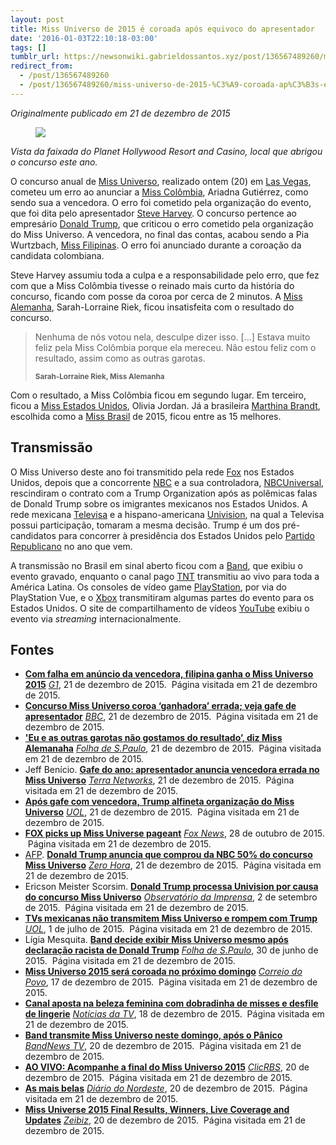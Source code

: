 ```yaml
---
layout: post
title: Miss Universo de 2015 é coroada após equivoco do apresentador
date: '2016-01-03T22:10:18-03:00'
tags: []
tumblr_url: https://newsonwiki.gabrieldossantos.xyz/post/136567489260/miss-universo-de-2015-%C3%A9-coroada-ap%C3%B3s-equivoco-do
redirect_from:
  - /post/136567489260
  - /post/136567489260/miss-universo-de-2015-%C3%A9-coroada-ap%C3%B3s-equivoco-do
---
```

_Originalmente publicado em 21 de dezembro de 2015_

<figure data-orig-width="3008" data-orig-height="2000" class="tmblr-full"><img src="https://64.media.tumblr.com/e3824e1235b8e6f8926916b0c34fe36b/tumblr_inline_o0erf9ypqC1qchs0q_540.jpg" data-orig-width="3008" data-orig-height="2000"></figure>

_Vista da faixada do Planet Hollywood Resort and Casino, local que abrigou o concurso este ano._

O concurso anual de [Miss Universo](https://pt.wikipedia.org/wiki/Miss_Universo "w:Miss Universo"), realizado ontem (20) em [Las Vegas](https://pt.wikipedia.org/wiki/Las_Vegas "w:Las Vegas"), cometeu um erro ao anunciar a [Miss Colômbia](https://pt.wikipedia.org/wiki/Miss_Col%C3%B4mbia "w:Miss Colômbia"), Ariadna Gutiérrez, como sendo sua a vencedora. O erro foi cometido pela organização do evento, que foi dita pelo apresentador [Steve Harvey](https://pt.wikipedia.org/wiki/Steve_Harvey "w:Steve Harvey"). O concurso pertence ao empresário [Donald Trump](https://pt.wikipedia.org/wiki/Donald_Trump "w:Donald Trump"), que criticou o erro cometido pela organização do Miss Universo. A vencedora, no final das contas, acabou sendo a Pia Wurtzbach, [Miss Filipinas](https://pt.wikipedia.org/wiki/Miss_Filipinas "w:Miss Filipinas"). O erro foi anunciado durante a coroação da candidata colombiana.

Steve Harvey assumiu toda a culpa e a responsabilidade pelo erro, que fez com que a Miss Colômbia tivesse o reinado mais curto da história do concurso, ficando com posse da coroa por cerca de 2 minutos. A [Miss Alemanha](https://pt.wikipedia.org/wiki/Miss_Alemanha "w:Miss Alemanha"), Sarah-Lorraine Riek, ficou insatisfeita com o resultado do concurso.

> Nenhuma de nós votou nela, desculpe dizer isso. […] Estava muito feliz pela Miss Colômbia porque ela mereceu. Não estou feliz com o resultado, assim como as outras garotas.
> 
> <small><b>Sarah-Lorraine Riek, Miss Alemanha</b></small>

Com o resultado, a Miss Colômbia ficou em segundo lugar. Em terceiro, ficou a [Miss Estados Unidos](https://pt.wikipedia.org/wiki/Miss_Estados_Unidos "w:Miss Estados Unidos"), Olivia Jordan. Já a brasileira [Marthina Brandt](https://pt.wikipedia.org/wiki/Marthina_Brandt "w:Marthina Brandt"), escolhida como a [Miss Brasil](https://pt.wikipedia.org/wiki/Miss_Brasil "w:Miss Brasil") de 2015, ficou entre as 15 melhores.

## Transmissão

O Miss Universo deste ano foi transmitido pela rede [Fox](https://pt.wikipedia.org/wiki/Fox_Broadcasting_Company "w:Fox Broadcasting Company") nos Estados Unidos, depois que a concorrente [NBC](https://pt.wikipedia.org/wiki/National_Broadcasting_Company "w:National Broadcasting Company") e a sua controladora, [NBCUniversal](https://pt.wikipedia.org/wiki/NBCUniversal "w:NBCUniversal"), rescindiram o contrato com a Trump Organization após as polêmicas falas de Donald Trump sobre os imigrantes mexicanos nos Estados Unidos. A rede mexicana [Televisa](https://pt.wikipedia.org/wiki/Televisa "w:Televisa") e a hispano-americana [Univision](https://pt.wikipedia.org/wiki/Univision "w:Univision"), na qual a Televisa possui participação, tomaram a mesma decisão. Trump é um dos pré-candidatos para concorrer à presidência dos Estados Unidos pelo [Partido Republicano](https://pt.wikipedia.org/wiki/Partido_Republicano_%28Estados_Unidos%29 "w:Partido Republicano (Estados Unidos)") no ano que vem.

A transmissão no Brasil em sinal aberto ficou com a [Band](https://pt.wikipedia.org/wiki/Rede_Bandeirantes "w:Rede Bandeirantes"), que exibiu o evento gravado, enquanto o canal pago [TNT](https://pt.wikipedia.org/wiki/Turner_Network_Television "w:Turner Network Television") transmitiu ao vivo para toda a América Latina. Os consoles de vídeo game [PlayStation](https://pt.wikipedia.org/wiki/PlayStation "w:PlayStation"), por via do PlayStation Vue, e o [Xbox](https://pt.wikipedia.org/wiki/Xbox "w:Xbox") transmitiram algumas partes do evento para os Estados Unidos. O site de compartilhamento de vídeos [YouTube](https://pt.wikipedia.org/wiki/YouTube "w:YouTube") exibiu o evento via _streaming_ internacionalmente.

## Fontes

- **[Com falha em anúncio da vencedora, filipina ganha o Miss Universo 2015](http://g1.globo.com/mundo/noticia/2015/12/com-falha-em-anuncio-da-vencedora-filipina-ganha-o-miss-universo-2015.html)** _[G1](https://pt.wikipedia.org/wiki/G1 "w:G1")_, 21 de dezembro de 2015. &nbsp;Página visitada em 21 de dezembro de 2015.
- **[Concurso Miss Universo coroa ‘ganhadora’ errada; veja gafe de apresentador](http://www.bbc.com/portuguese/noticias/2015/12/151221_miss_universo_erro_fn)** _[BBC](https://pt.wikipedia.org/wiki/BBC "w:BBC")_, 21 de dezembro de 2015. &nbsp;Página visitada em 21 de dezembro de 2015.
- **['Eu e as outras garotas não gostamos do resultado’, diz Miss Alemanaha](http://f5.folha.uol.com.br/celebridades/2015/12/1721586-eu-e-outras-garotas-nao-gostamos-do-resultado-diz-miss-alemanha-apos-trapalhada-no-miss-universo.shtml)** _[Folha de S.Paulo](https://pt.wikipedia.org/wiki/Folha_de_S.Paulo "w:Folha de S.Paulo")_, 21 de dezembro de 2015. &nbsp;Página visitada em 21 de dezembro de 2015.
- Jeff Benício. **[Gafe do ano: apresentador anuncia vencedora errada no Miss Universo](http://diversao.terra.com.br/tv/sala-de-tv/blog/2015/12/21/gafe-do-ano-apresentador-anuncia-vencedora-errada-no-miss-universo/)** _[Terra Networks](https://pt.wikipedia.org/wiki/Terra_Networks "w:Terra Networks")_, 21 de dezembro de 2015. &nbsp;Página visitada em 21 de dezembro de 2015.
- **[Após gafe com vencedora, Trump alfineta organização do Miss Universo](http://noticias.uol.com.br/tabloide/ultimas-noticias/tabloideanas/2015/12/21/apos-gafe-com-vencedora-trump-alfineta-organizacao-do-miss-universo.htm)** _[UOL](https://pt.wikipedia.org/wiki/UOL "w:UOL")_, 21 de dezembro de 2015. &nbsp;Página visitada em 21 de dezembro de 2015.
- **[FOX picks up Miss Universe pageant](http://www.foxnews.com/entertainment/2015/10/28/fox-picks-up-miss-universe-pageant/)** _[Fox News](https://pt.wikipedia.org/wiki/Fox_News "w:Fox News")_, 28 de outubro de 2015. &nbsp;Página visitada em 21 de dezembro de 2015.
- [AFP](https://pt.wikipedia.org/wiki/Agence_France-Presse "w:Agence France-Presse"). **[Donald Trump anuncia que comprou da NBC 50% do concurso Miss Universo](http://zh.clicrbs.com.br/rs/noticias/noticia/2015/09/donald-trump-anuncia-que-comprou-da-nbc-50-do-concurso-miss-universo-4845651.html)** _[Zero Hora](https://pt.wikipedia.org/wiki/Zero_Hora "w:Zero Hora")_, 21 de dezembro de 2015. &nbsp;Página visitada em 21 de dezembro de 2015.
- Ericson Meister Scorsim. **[Donald Trump processa Univision por causa do concurso Miss Universo](http://observatoriodaimprensa.com.br/na-imprensa-internacional/donald-trump-processa-univision-por-causa-do-concurso-miss-universo/)** _[Observatório da Imprensa](https://pt.wikipedia.org/wiki/Observat%C3%B3rio_da_Imprensa "w:Observatório da Imprensa")_, 2 de setembro de 2015. &nbsp;Página visitada em 21 de dezembro de 2015.
- **[TVs mexicanas não transmitem Miss Universo e rompem com Trump](http://glamurama.uol.com.br/tvs-mexicanas-nao-transmitem-miss-universo-e-rompem-com-trump/)** _[UOL](https://pt.wikipedia.org/wiki/UOL "w:UOL")_, 1 de julho de 2015. &nbsp;Página visitada em 21 de dezembro de 2015.
- Lígia Mesquita. **[Band decide exibir Miss Universo mesmo após declaração racista de Donald Trump](http://f5.folha.uol.com.br/televisao/2015/06/1649459-band-decide-exibir-miss-universo-mesmo-apos-declaracao-racista-de-donald-trump.shtml)** _[Folha de S.Paulo](https://pt.wikipedia.org/wiki/Folha_de_S.Paulo "w:Folha de S.Paulo")_, 30 de junho de 2015. &nbsp;Página visitada em 21 de dezembro de 2015.
- **[Miss Universo 2015 será coroada no próximo domingo](http://www.correiodopovo.com.br/ArteAgenda/Variedades/Gente/2015/12/574909/Miss-Universo-2015-sera-coroada-na-proxima-segunda)** _[Correio do Povo](https://pt.wikipedia.org/wiki/Correio_do_Povo "w:Correio do Povo")_, 17 de dezembro de 2015. &nbsp;Página visitada em 21 de dezembro de 2015.
- **[Canal aposta na beleza feminina com dobradinha de misses e desfile de lingerie](http://noticiasdatv.uol.com.br/noticia/televisao/canal-aposta-na-beleza-feminina-com-dobradinha-de-misses-e-desfile-de-lingerie-9981)** _[Notícias da TV](https://pt.wikipedia.org/wiki/Not%C3%ADcias_da_TV "w:Notícias da TV")_, 18 de dezembro de 2015. &nbsp;Página visitada em 21 de dezembro de 2015.
- **[Band transmite Miss Universo neste domingo, após o Pânico](http://bandnewstv.band.uol.com.br/videos/ultimos-videos/15714050/band-transmite-miss-universo-neste-domingo-apos-o-panico.html)** _[BandNews TV](https://pt.wikipedia.org/wiki/BandNews_TV "w:BandNews TV")_, 20 de dezembro de 2015. &nbsp;Página visitada em 21 de dezembro de 2015.
- **[AO VIVO: Acompanhe a final do Miss Universo 2015](http://revistadonna.clicrbs.com.br/gente/ao-vivo-acompanhe-final-miss-universo-2015/)** _[ClicRBS](https://pt.wikipedia.org/wiki/ClicRBS "w:ClicRBS")_, 20 de dezembro de 2015. &nbsp;Página visitada em 21 de dezembro de 2015.
- **[As mais belas](http://diariodonordeste.verdesmares.com.br/cadernos/zoeira/as-mais-belas-1.1457803)** _[Diário do Nordeste](https://pt.wikipedia.org/wiki/Di%C3%A1rio_do_Nordeste "w:Diário do Nordeste")_, 20 de dezembro de 2015. &nbsp;Página visitada em 21 de dezembro de 2015.
- **[Miss Universe 2015 Final Results, Winners, Live Coverage and Updates](http://www.zeibiz.com/2015/12/miss-universe-2015-final-results-winners-live-coverage-and-updates/)** _[Zeibiz](https://pt.wikipedia.org/wiki/Zeibiz "w:Zeibiz")_, 20 de dezembro de 2015. &nbsp;Página visitada em 21 de dezembro de 2015.
